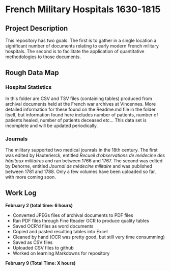 # French Military Hospitals 1630-1815

## Project Description
This repository has two goals. The first is to gather in a single location a significant number of documents relating to early modern French military hospitals. The second is to facilitate the application of quantitative methodologies to those documents.

## Rough Data Map

### Hospital Statistics 
In this folder are CSV and TSV files (containing tables) produced from archival documents held at the French war archives at Vincennes. More detailed information for these found on the Readme.md file in the folder itself, but information found here includes number of patients, number of patients healed, number of patients deceased etc... This data set is incomplete and will be updated periodically. 

### Journals 
The military supported two medical jounrals in the 18th century. The first was edited by Hauterierck, entitled *Recueil d'observations de médecine des hôpitaux militaires* and ran between 1766 and 1767. The second was edited by Dehorne, entitled *Journal de médecine militaire* and was published between 1781 and 1788. Only a few volumes have been uploaded so far, with more coming soon.

## Work Log 
**February 2 (total time: 6 hours)**
* Converted JPEGs files of archival documents to PDF files 
* Ran PDF files through Fine Reader OCR to produce quality tables 
* Saved OCR'd files as word documents 
* Copied and pasted resulting tables into Excel 
* Cleaned by hand (OCR was pretty good, but still very time consumming) 
* Saved as CSV files
* Uploaded CSV files to github 
* Worked on learning Markdowns for repository 

**February 9 (Total Time: X hours)**
